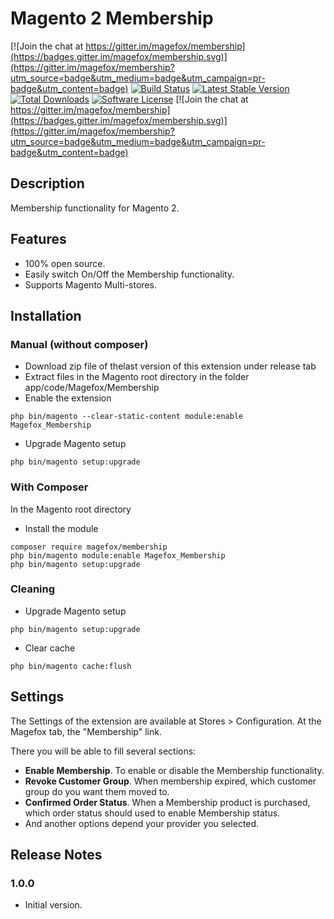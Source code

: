 # Magento 2 Membership
[![Join the chat at https://gitter.im/magefox/membership](https://badges.gitter.im/magefox/membership.svg)](https://gitter.im/magefox/membership?utm_source=badge&utm_medium=badge&utm_campaign=pr-badge&utm_content=badge)
[![Build Status](https://img.shields.io/travis/magefox/membership.svg?style=flat)](https://travis-ci.org/magefox/membership)
[![Latest Stable Version](https://poser.pugx.org/magefox/membership/v/stable)](https://packagist.org/packages/magefox/membership)
[![Total Downloads](https://poser.pugx.org/magefox/membership/downloads)](https://packagist.org/packages/magefox/membership)
[![Software License](https://img.shields.io/badge/license-MIT-green.svg?style=flat)](http://opensource.org/licenses/gpl-2.0.php) [![Join the chat at https://gitter.im/magefox/membership](https://badges.gitter.im/magefox/membership.svg)](https://gitter.im/magefox/membership?utm_source=badge&utm_medium=badge&utm_campaign=pr-badge&utm_content=badge)
## Description

Membership functionality for Magento 2.
<!--- [Try Demo](http://demo.magefox.com) --->

## Features
- 100% open source.
- Easily switch On/Off the Membership functionality.
- Supports Magento Multi-stores.

## Installation
### Manual (without composer)
- Download zip file of thelast version of this extension under release tab
- Extract files in the Magento root directory in the folder app/code/Magefox/Membership
- Enable the extension
```
php bin/magento --clear-static-content module:enable Magefox_Membership
```
- Upgrade Magento setup
```
php bin/magento setup:upgrade
```

### With Composer
In the Magento root directory
- Install the module
```
composer require magefox/membership
php bin/magento module:enable Magefox_Membership 
php bin/magento setup:upgrade
```

### Cleaning
- Upgrade Magento setup
```
php bin/magento setup:upgrade
```
- Clear cache
```
php bin/magento cache:flush
```

## Settings
The Settings of the extension are available at Stores > Configuration. At the Magefox tab, the "Membership" link.

There you will be able to fill several sections:
- **Enable Membership**. To enable or disable the Membership functionality.
- **Revoke Customer Group**. When membership expired, which customer group do you want them moved to.
- **Confirmed Order Status**. When a Membership product is purchased, which order status should used to enable Membership status.
- And another options depend your provider you selected.  

## Release Notes
### 1.0.0
* Initial version.
